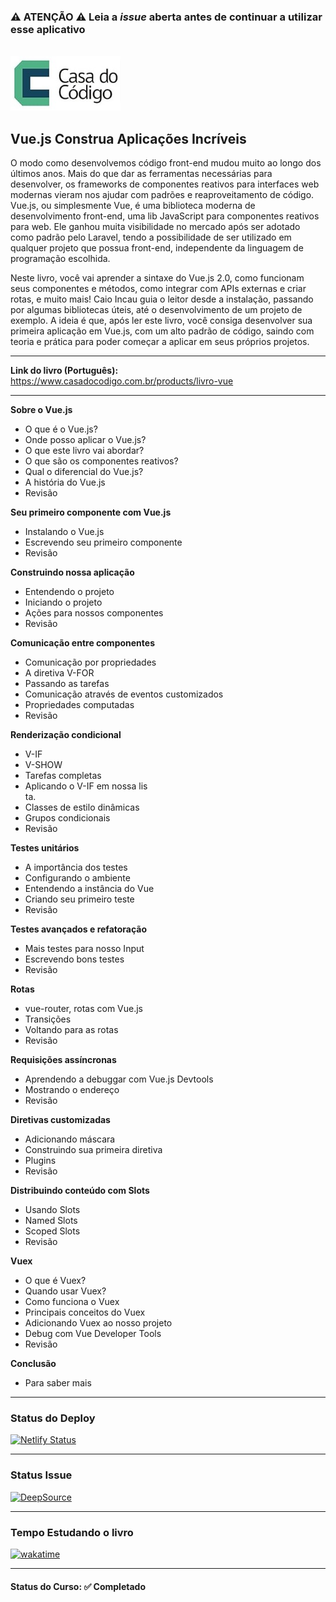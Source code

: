 <strong><h3>⚠️ ATENÇÃO ⚠️ Leia a <i>issue</i> aberta antes de continuar a utilizar esse aplicativo</h3></strong>

<br>

<img src="img-readme/casa_do_codigo.jpg" width="35%">
<h2>Vue.js Construa Aplicações Incríveis</h2>

<p>O modo como desenvolvemos código front-end mudou muito ao longo dos últimos anos. Mais do que dar as ferramentas necessárias para desenvolver, os frameworks de componentes reativos para interfaces web modernas vieram nos ajudar com padrões e reaproveitamento de código. Vue.js, ou simplesmente Vue, é uma biblioteca moderna de desenvolvimento front-end, uma lib JavaScript para componentes reativos para web. Ele ganhou muita visibilidade no mercado após ser adotado como padrão pelo Laravel, tendo a possibilidade de ser utilizado em qualquer projeto que possua front-end, independente da linguagem de programação escolhida.</p>

<p>Neste livro, você vai aprender a sintaxe do Vue.js 2.0, como funcionam seus componentes e métodos, como integrar com APIs externas e criar rotas, e muito mais! Caio Incau guia o leitor desde a instalação, passando por algumas bibliotecas úteis, até o desenvolvimento de um projeto de exemplo. A ideia é que, após ler este livro, você consiga desenvolver sua primeira aplicação em Vue.js, com um alto padrão de código, saindo com teoria e prática para poder começar a aplicar em seus próprios projetos.</p>

<hr>

<strong>Link do livro (Português): </strong><a href="https://www.casadocodigo.com.br/products/livro-vue">https://www.casadocodigo.com.br/products/livro-vue</a>

<hr>

<strong>Sobre o Vue.js</strong>

<ul>
  <li>O que é o Vue.js?</li>
  <li>Onde posso aplicar o Vue.js?</li>
  <li>O que este livro vai abordar?</li>
  <li>O que são os componentes reativos?</li>
  <li>Qual o diferencial do Vue.js?</li>
  <li>A história do Vue.js</li>
  <li>Revisão</li>
</ul>

<strong>Seu primeiro componente com Vue.js</strong>

<ul>
  <li>Instalando o Vue.js</li>
  <li>Escrevendo seu primeiro componente</li>
  <li>Revisão</li>
</ul>

<strong>Construindo nossa aplicação</strong>

<ul>
  <li>Entendendo o projeto</li>
  <li>Iniciando o projeto</li>
  <li>Ações para nossos componentes</li>
  <li>Revisão</li>
</ul>

<strong>Comunicação entre componentes</strong>

<ul>
  <li>Comunicação por propriedades</li>
  <li>A diretiva V-FOR</li>
  <li>Passando as tarefas</li>
  <li>Comunicação através de eventos customizados</li>
  <li>Propriedades computadas</li>
  <li>Revisão</li>
</ul>

<strong>Renderização condicional</strong>

<ul>
  <li>V-IF</li>
  <li>V-SHOW</li>
  <li>Tarefas completas</li>
  <li>Aplicando o V-IF em nossa lis</li>ta.
  <li>Classes de estilo dinâmicas</li>
  <li>Grupos condicionais</li>
  <li>Revisão</li>
</ul>

<strong>Testes unitários</strong>

<ul>
  <li>A importância dos testes</li>
  <li>Configurando o ambiente</li>
  <li>Entendendo a instância do Vue</li>
  <li>Criando seu primeiro teste</li>
  <li>Revisão</li>
</ul>

<strong>Testes avançados e refatoração</strong>

<ul>
  <li>Mais testes para nosso Input</li>
  <li>Escrevendo bons testes</li>
  <li>Revisão</li>
</ul>

<strong>Rotas</strong>

<ul>
  <li>vue-router, rotas com Vue.js</li>
  <li>Transições</li>
  <li>Voltando para as rotas</li>
  <li>Revisão</li>
</ul>

<strong>Requisições assíncronas</strong>

<ul>
  <li>Aprendendo a debuggar com Vue.js Devtools</li>
  <li>Mostrando o endereço</li>
  <li>Revisão</li>
</ul>

<strong>Diretivas customizadas</strong>

<ul>
  <li>Adicionando máscara</li>
  <li>Construindo sua primeira diretiva</li>
  <li>Plugins</li>
  <li>Revisão</li>
</ul>

<strong>Distribuindo conteúdo com Slots</strong>

<ul>
  <li>Usando Slots</li>
  <li>Named Slots</li>
  <li>Scoped Slots</li>
  <li>Revisão</li>
</ul>

<strong>Vuex</strong>

<ul>
  <li>O que é Vuex?</li>
  <li>Quando usar Vuex?</li>
  <li>Como funciona o Vuex</li>
  <li>Principais conceitos do Vuex</li>
  <li>Adicionando Vuex ao nosso projeto</li>
  <li>Debug com Vue Developer Tools</li>
  <li>Revisão</li>
</ul>

<strong>Conclusão</strong>

<ul>
  <li>Para saber mais</li>
</ul>

<hr>

<h3>Status do Deploy</h3>

[![Netlify Status](https://api.netlify.com/api/v1/badges/9473effc-c790-45b0-9883-a82e86294ef4/deploy-status)](https://app.netlify.com/sites/casa-do-codigo-vuejs/deploys)

<hr>

<h3>Status Issue</h3>

[![DeepSource](https://app.deepsource.com/gh/EdiJunior88/Casa_do_Codigo_VueJS.svg/?label=resolved+issues&show_trend=true&token=IifaCgfFTZc0H9ePELvPd24J)](https://app.deepsource.com/gh/EdiJunior88/Casa_do_Codigo_VueJS/)

<hr>

<h3>Tempo Estudando o livro</h3>

<p>
 <a href="https://wakatime.com/badge/github/EdiJunior88/Casa_do_Codigo_VueJS">
  <img src="https://wakatime.com/badge/github/EdiJunior88/Casa_do_Codigo_VueJS.svg" alt="wakatime">
 </a>
</p>

<hr>

<h4><b>Status do Curso:</b> ✅ Completado</h4>

